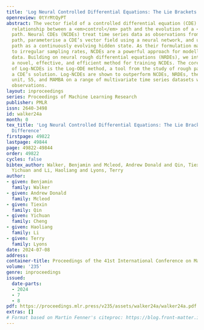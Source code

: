 ```yaml
---
title: 'Log Neural Controlled Differential Equations: The Lie Brackets Make A Difference'
openreview: 0tYrMtQyPT
abstract: The vector field of a controlled differential equation (CDE) describes the
  relationship between a <em>control</em> path and the evolution of a <em>solution</em>
  path. Neural CDEs (NCDEs) treat time series data as observations from a control
  path, parameterise a CDE’s vector field using a neural network, and use the solution
  path as a continuously evolving hidden state. As their formulation makes them robust
  to irregular sampling rates, NCDEs are a powerful approach for modelling real-world
  data. Building on neural rough differential equations (NRDEs), we introduce Log-NCDEs,
  a novel, effective, and efficient method for training NCDEs. The core component
  of Log-NCDEs is the Log-ODE method, a tool from the study of rough paths for approximating
  a CDE’s solution. Log-NCDEs are shown to outperform NCDEs, NRDEs, the linear recurrent
  unit, S5, and MAMBA on a range of multivariate time series datasets with up to $50{,}000$
  observations.
layout: inproceedings
series: Proceedings of Machine Learning Research
publisher: PMLR
issn: 2640-3498
id: walker24a
month: 0
tex_title: 'Log Neural Controlled Differential Equations: The Lie Brackets Make A
  Difference'
firstpage: 49822
lastpage: 49844
page: 49822-49844
order: 49822
cycles: false
bibtex_author: Walker, Benjamin and Mcleod, Andrew Donald and Qin, Tiexin and Cheng,
  Yichuan and Li, Haoliang and Lyons, Terry
author:
- given: Benjamin
  family: Walker
- given: Andrew Donald
  family: Mcleod
- given: Tiexin
  family: Qin
- given: Yichuan
  family: Cheng
- given: Haoliang
  family: Li
- given: Terry
  family: Lyons
date: 2024-07-08
address:
container-title: Proceedings of the 41st International Conference on Machine Learning
volume: '235'
genre: inproceedings
issued:
  date-parts:
  - 2024
  - 7
  - 8
pdf: https://proceedings.mlr.press/v235/assets/walker24a/walker24a.pdf
extras: []
# Format based on Martin Fenner's citeproc: https://blog.front-matter.io/posts/citeproc-yaml-for-bibliographies/
---
```

